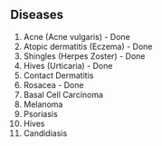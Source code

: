 ## Diseases

1. Acne (Acne vulgaris) - Done
2. Atopic dermatitis (Eczema) - Done
3. Shingles (Herpes Zoster) - Done
4. Hives (Urticaria) - Done
5. Contact Dermatitis
6. Rosacea - Done
7. Basal Cell Carcinoma
8. Melanoma
9. Psoriasis
10. Hives
11. Candidiasis
